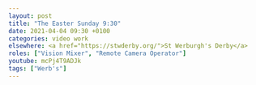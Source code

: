 ```yaml
---
layout: post
title: "The Easter Sunday 9:30"
date: 2021-04-04 09:30 +0100
categories: video work
elsewhere: <a href="https://stwderby.org/">St Werburgh's Derby</a>
roles: ["Vision Mixer", "Remote Camera Operator"]
youtube: mcPj4T9ADJk
tags: ["Werb's"]
---
```

